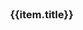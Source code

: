 <style type="text/css">
.coverpage{
  width:80%;
  margin:0 auto;
}
.coverpage .logo{
  width: 35%;
}
.coverpage .desc{
  padding: 10px;
  color: gray;
}
.coverpage .future-remark{
  color:gray;
  font-size:14px;
  min-height:60px;
}
.coverpage .future-card{
  margin:8px;
}
.coverpage .footer{
  text-align:center;
  color:gray;
  padding-top:10px;
}
.coverpage .footer a{
  font-size:14px;
}
.coverpage .desc{
  text-align: left;
  line-height: 25px;
}
.coverpage .version{
  color: gray;
  padding-bottom: 25px;
}

@media only screen and (max-width: 500px) {
  .coverpage{
    width:98%;
    margin:0 auto;
  }
  .coverpage .logo{
    width: 80%;
  }
  .desc{
    width:100%;
  }
}
</style>

<div class="coverpage">
  <el-result style="margin:0 auto;">
    <template slot="icon">
      <img class="logo" src="/static/logo.png">
    </template>
    <template slot="extra">
      <div class="desc" v-html="desc"></div>
      <el-button type="default" size="medium" @click="handleClick('changelog')">更新日志</el-button>
      <el-button type="primary" class="theme-color" size="medium" @click="handleClick('6abc/index')">快速开始</el-button>
    </template>
  </el-result>
  <el-row>
    <el-col :xs="24" :md="8" v-for="(item,index) in futures">
      <el-card shadow="hover" class="future-card">
        <h3>{{item.title}}</h3>
        <div v-html="item.remark" class="future-remark">
        </div>
      </el-card>
    </el-col>
  </el-row>
  <div v-html="footer" class="footer">
  </div>
</div>

<script type="text/javascript">
(
  {
    data(){
      return {
          footer: window.$mangodoc.footer,
          title: window.$mangodoc.title,
          version: window.$mangodoc.version,
          desc: "学习设计模式后整理的笔记",
          futures: [
            {
              title: "前置理论",
              remark: "1. <a href='#/6abc/index' target='_blank'>设计模式6大原则</a><br/>2. <a href='#/gof-kind' target='_blank'>GoF设计模式分类</a><br/>"
            },
            {
              title: "创建型模式",
              remark: "1. <a href='#/creational/singleton' target='_blank'>单例模式</a><br/>"
            },
            {
              title: "结构型模式",
              remark: ""
            },
            {
              title: "行为型模式",
              remark: "1. <a href='#/behavioral/chain' target='_blank'>责任链模式</a><br/>2. <a href='#/behavioral/template-method' target='_blank'>模板方法模式</a><br/>3. <a href='#/behavioral/strategy' target='_blank'>策略模式</a><br/>4. <a href='#/behavioral/observer' target='_blank'>观察者模式</a><br/>"
            }
          ]
      }
    },
    methods: {
        handleClick(url) {
          window.location.href = window.$mangodoc.context + "/#/" + url;
          window.location.reload();
        }
    }
  }
)
</script>